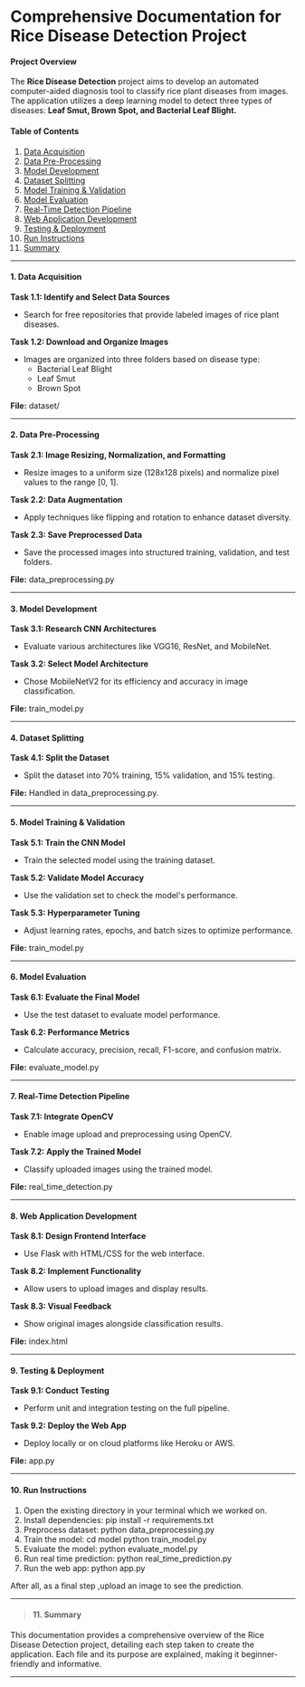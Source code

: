 # **Comprehensive Documentation for Rice Disease Detection Project**

#### Project Overview

The **Rice Disease Detection** project aims to develop an automated computer-aided diagnosis tool to classify rice plant diseases from images. The application utilizes a deep learning model to detect three types of diseases: **Leaf Smut, Brown Spot, and Bacterial Leaf Blight.**

#### Table of Contents

1. [Data Acquisition](#1-data-acquisition)
2. [Data Pre-Processing](#2-data-pre-processing)
3. [Model Development](#3-model-development)
4. [Dataset Splitting](#4-dataset-splitting)
5. [Model Training &amp; Validation](#5-model-training--validation)
6. [Model Evaluation](#6-model-evaluation)
7. [Real-Time Detection Pipeline](#7-real-time-detection-pipeline)
8. [Web Application Development](#8-web-application-development)
9. [Testing &amp; Deployment](#9-testing--deployment)
10. [Run Instructions](#10-run-instructions)
11. [Summary](#11-summary)

---

#### 1. Data Acquisition

**Task 1.1: Identify and Select Data Sources**

- Search for free repositories that provide labeled images of rice plant diseases.

**Task 1.2: Download and Organize Images**

- Images are organized into three folders based on disease type:
  - Bacterial Leaf Blight
  - Leaf Smut
  - Brown Spot

**File:** dataset/

---

#### 2. Data Pre-Processing

**Task 2.1: Image Resizing, Normalization, and Formatting**

- Resize images to a uniform size (128x128 pixels) and normalize pixel values to the range [0, 1].

**Task 2.2: Data Augmentation**

- Apply techniques like flipping and rotation to enhance dataset diversity.

**Task 2.3: Save Preprocessed Data**

- Save the processed images into structured training, validation, and test folders.

**File:** data_preprocessing.py

---

#### 3. Model Development

**Task 3.1: Research CNN Architectures**

- Evaluate various architectures like VGG16, ResNet, and MobileNet.

**Task 3.2: Select Model Architecture**

- Chose MobileNetV2 for its efficiency and accuracy in image classification.

**File:** train_model.py

---

#### 4. Dataset Splitting

**Task 4.1: Split the Dataset**

- Split the dataset into 70% training, 15% validation, and 15% testing.

**File:** Handled in data_preprocessing.py.

---

#### 5. Model Training & Validation

**Task 5.1: Train the CNN Model**

- Train the selected model using the training dataset.

**Task 5.2: Validate Model Accuracy**

- Use the validation set to check the model's performance.

**Task 5.3: Hyperparameter Tuning**

- Adjust learning rates, epochs, and batch sizes to optimize performance.

**File:** train_model.py

---

#### 6. Model Evaluation

**Task 6.1: Evaluate the Final Model**

- Use the test dataset to evaluate model performance.

**Task 6.2: Performance Metrics**

- Calculate accuracy, precision, recall, F1-score, and confusion matrix.

**File:** evaluate_model.py

---

#### 7. Real-Time Detection Pipeline

**Task 7.1: Integrate OpenCV**

- Enable image upload and preprocessing using OpenCV.

**Task 7.2: Apply the Trained Model**

- Classify uploaded images using the trained model.

**File:** real_time_detection.py

---

#### 8. Web Application Development

**Task 8.1: Design Frontend Interface**

- Use Flask with HTML/CSS for the web interface.

**Task 8.2: Implement Functionality**

- Allow users to upload images and display results.

**Task 8.3: Visual Feedback**

- Show original images alongside classification results.

**File:** index.html

---

#### 9. Testing & Deployment

**Task 9.1: Conduct Testing**

- Perform unit and integration testing on the full pipeline.

**Task 9.2: Deploy the Web App**

- Deploy locally or on cloud platforms like Heroku or AWS.

**File:** app.py

---

#### 10. Run Instructions

1. Open the existing directory in your terminal which we worked on.
2. Install dependencies:
   pip install -r requirements.txt
3. Preprocess dataset:
   python data_preprocessing.py
4. Train the model:
   cd model
   python train_model.py
5. Evaluate the model:
   python evaluate_model.py
6. Run real time prediction:
   python real_time_prediction.py
7. Run the web app:
   python app.py

After all, as a final step ,upload an image to see the prediction.

---

> #### 11. Summary

This documentation provides a comprehensive overview of the Rice Disease Detection project, detailing each step taken to create the application. Each file and its purpose are explained, making it beginner-friendly and informative.

---
